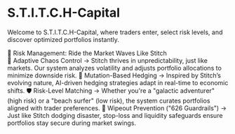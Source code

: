 # S.T.I.T.C.H-Capital
Welcome to S.T.I.T.C.H-Capital, where traders enter, select risk levels, and discover optimized portfolios instantly.

🌊 Risk Management: Ride the Market Waves Like Stitch  
🐾 Adaptive Chaos Control → Stitch thrives in unpredictability, just like markets. Our system analyzes volatility and adjusts portfolio allocations to minimize downside risk. 🧬 Mutation-Based Hedging → Inspired by Stitch’s evolving nature, AI-driven hedging strategies adapt in real-time to economic shifts. 🛡️ Risk-Level Matching → Whether you're a "galactic adventurer" (high risk) or a "beach surfer" (low risk), the system curates portfolios aligned with trader preferences. 🚀 Wipeout Prevention ("626 Guardrails") → Just like Stitch dodging disaster, stop-loss and liquidity safeguards ensure portfolios stay secure during market swings.
